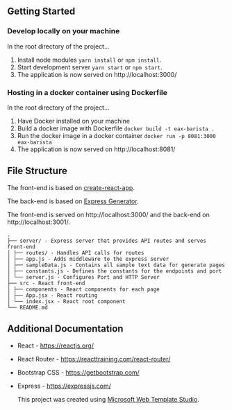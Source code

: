 ﻿## Getting Started

### Develop locally on your machine

In the root directory of the project...

1. Install node modules `yarn install` or `npm install`.
2. Start development server `yarn start` or `npm start`.
3. The application is now served on http://localhost:3000/

### Hosting in a docker container using Dockerfile

In the root directory of the project...

1. Have Docker installed on your machine
2. Build a docker image with Dockerfile `docker build -t eax-barista .`
3. Run the docker image in a docker container `docker run -p 8081:3000 eax-barista`
4. The application is now served on http://localhost:8081/

## File Structure

The front-end is based on [create-react-app](https://github.com/facebook/create-react-app).

The back-end is based on [Express Generator](https://expressjs.com/en/starter/generator.html).

The front-end is served on http://localhost:3000/ and the back-end on http://localhost:3001/.

```
.
├── server/ - Express server that provides API routes and serves front-end
│ ├── routes/ - Handles API calls for routes
│ ├── app.js - Adds middleware to the express server
│ ├── sampleData.js - Contains all sample text data for generate pages
│ ├── constants.js - Defines the constants for the endpoints and port
│ └── server.js - Configures Port and HTTP Server
├── src - React front-end
│ ├── components - React components for each page
│ ├── App.jsx - React routing
│ └── index.jsx - React root component
└── README.md
```

## Additional Documentation

- React - https://reactjs.org/
- React Router - https://reacttraining.com/react-router/

- Bootstrap CSS - https://getbootstrap.com/
- Express - https://expressjs.com/

  This project was created using [Microsoft Web Template Studio](https://github.com/Microsoft/WebTemplateStudio).
